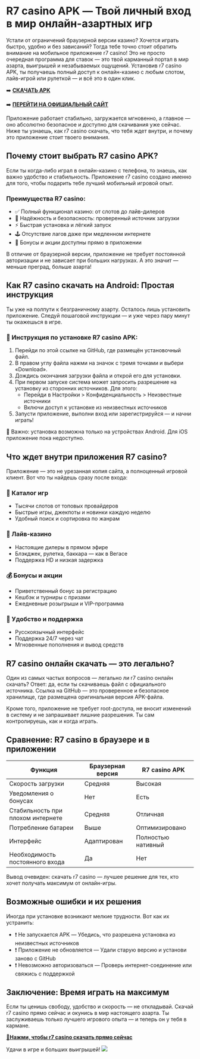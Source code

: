 
# R7 casino APK — Твой личный вход в мир онлайн-азартных игр

Устали от ограничений браузерной версии казино? Хочется играть быстро, удобно и без зависаний? Тогда тебе точно стоит обратить внимание на мобильное приложение r7 casino! Это не просто очередная программа для ставок — это твой карманный портал в мир азарта, выигрышей и незабываемых ощущений. Установив r7 casino APK, ты получаешь полный доступ к онлайн-казино с любым слотом, лайв-игрой или рулеткой — и всё это в один клик.

➡️ **[СКАЧАТЬ APK](https://github.com/parbrir/r7casinoapk/blob/main/R7Casino.apk "СКАЧАТЬ APK")**

➡️ **[ПЕРЕЙТИ НА ОФИЦИАЛЬНЫЙ САЙТ](https://clck.ru/3Mmm8s "ПЕРЕЙТИ НА ОФИЦИАЛЬНЫЙ САЙТ")**

Приложение работает стабильно, загружается мгновенно, а главное — оно абсолютно безопасное и доступно для скачивания уже сейчас. Ниже ты узнаешь, как r7 casino скачать, что тебя ждет внутри, и почему это приложение стоит твоего внимания.

## Почему стоит выбрать R7 casino APK?

Если ты когда-либо играл в онлайн-казино с телефона, то знаешь, как важно удобство и стабильность. Приложение r7 casino создано именно для того, чтобы подарить тебе лучший мобильный игровой опыт.

### Преимущества R7 casino:

- ✅ Полный функционал казино: от слотов до лайв-дилеров  
- 🔐 Надёжность и безопасность: проверенный источник загрузки  
- ⚡ Быстрая установка и лёгкий запуск  
- 🕹️ Отсутствие лагов даже при медленном интернете  
- 🎁 Бонусы и акции доступны прямо в приложении  

В отличие от браузерной версии, приложение не требует постоянной авторизации и не зависает при больших нагрузках. А это значит — меньше преград, больше азарта!

## Как R7 casino скачать на Android: Простая инструкция

Ты уже на полпути к безграничному азарту. Осталось лишь установить приложение. Следуй пошаговой инструкции — и уже через пару минут ты окажешься в игре.

### 🔽 Инструкция по установке R7 casino APK:

1. Перейди по этой ссылке на GitHub, где размещён установочный файл.  
2. В правом углу файла нажми на значок с тремя точками и выбери «Download».  
3. Дождись окончания загрузки файла и открой его для установки.  
4. При первом запуске система может запросить разрешение на установку из сторонних источников. Для этого:
   - Перейди в Настройки > Конфиденциальность > Неизвестные источники  
   - Включи доступ к установке из неизвестных источников  
5. Запусти приложение, выполни вход или зарегистрируйся — и начни играть!

📌 Важно: установка возможна только на устройствах Android. Для iOS приложение пока недоступно.

## Что ждет внутри приложения R7 casino?

Приложение — это не урезанная копия сайта, а полноценный игровой клиент. Вот что ты найдешь сразу после входа:

### 🎰 Каталог игр

- Тысячи слотов от топовых провайдеров  
- Быстрые игры, джекпоты и новинки каждую неделю  
- Удобный поиск и сортировка по жанрам  

### 🎥 Лайв-казино

- Настоящие дилеры в прямом эфире  
- Блэкджек, рулетка, баккара — как в Вегасе  
- Поддержка HD и низкая задержка  

### 💰 Бонусы и акции

- Приветственный бонус за регистрацию  
- Кешбэк и турниры с призами  
- Ежедневные розыгрыши и VIP-программа  

### 🔧 Удобство и поддержка

- Русскоязычный интерфейс  
- Поддержка 24/7 через чат  
- Мгновенные пополнения и вывод средств  

## R7 casino онлайн скачать — это легально?

Один из самых частых вопросов — легально ли r7 casino онлайн скачать? Ответ: да, если ты скачиваешь файл с официального источника. Ссылка на GitHub — это проверенное и безопасное хранилище, где размещена оригинальная версия APK-файла.

Кроме того, приложение не требует root-доступа, не вносит изменений в систему и не запрашивает лишние разрешения. Ты сам контролируешь, как и когда играть.

## Сравнение: R7 casino в браузере и в приложении

| Функция | Браузерная версия | R7 casino APK |
|--------|------------------|----------------|
| Скорость загрузки | Средняя | Высокая |
| Уведомления о бонусах | Нет | Есть |
| Стабильность при плохом интернете | Средняя | Отличная |
| Потребление батареи | Выше | Оптимизировано |
| Интерфейс | Адаптирован | Полностью нативный |
| Необходимость постоянного входа | Да | Нет |

Вывод очевиден: скачать r7 casino — лучшее решение для тех, кто хочет получать максимум от онлайн-игры.

## Возможные ошибки и их решения

Иногда при установке возникают мелкие трудности. Вот как их устранить:

- ❗ Не запускается APK — Убедись, что разрешена установка из неизвестных источников  
- ❗ Приложение не обновляется — Удали старую версию и установи заново с GitHub  
- ❗ Невозможно авторизоваться — Проверь интернет-соединение или свяжись с поддержкой  

## Заключение: Время играть на максимум

Если ты ценишь свободу, удобство и скорость — не откладывай. Скачай r7 casino прямо сейчас и окунись в мир настоящего азарта. Ты заслуживаешь только лучшего игрового опыта — и теперь он у тебя в кармане.

**[🔗Нажми, чтобы r7 casino скачать прямо сейчас](https://github.com/parbrir/r7casinoapk/blob/main/R7Casino.apk)**

Удачи в игре и больших выигрышей!
[![](https://i.ibb.co/zTCT2pZY/photo-2024-04-23-02-26-34.jpg)](https://clck.ru/3Mmm8s)

